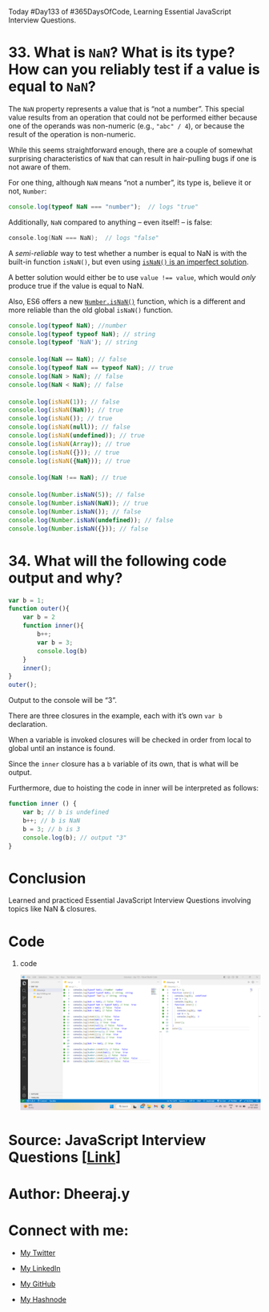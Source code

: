 Today #Day133 of #365DaysOfCode, Learning Essential JavaScript Interview Questions.

# 33\. **What is** `NaN`**? What is its type? How can you reliably test if a value is equal to** `NaN`**?**

The `NaN` property represents a value that is “not a number”. This special value results from an operation that could not be performed either because one of the operands was non-numeric (e.g., `"abc" / 4`), or because the result of the operation is non-numeric.

While this seems straightforward enough, there are a couple of somewhat surprising characteristics of `NaN` that can result in hair-pulling bugs if one is not aware of them.

For one thing, although `NaN` means “not a number”, its type is, believe it or not, `Number`:

```javascript
console.log(typeof NaN === "number");  // logs "true"
```

Additionally, `NaN` compared to anything – even itself! – is false:

```cpp
console.log(NaN === NaN);  // logs "false"
```

A *semi-reliable* way to test whether a number is equal to NaN is with the built-in function `isNaN()`, but even using [`isNaN()` is an imperfect solution](https://developer.mozilla.org/en-US/docs/Web/JavaScript/Reference/Global_Objects/isNaN#Confusing_special-case_behavior).

A better solution would either be to use `value !== value`, which would *only* produce true if the value is equal to NaN.

Also, ES6 offers a new [`Number.isNaN()`](https://developer.mozilla.org/en-US/docs/Web/JavaScript/Reference/Global_Objects/Number/isNaN) function, which is a different and more reliable than the old global `isNaN()` function.

```javascript
console.log(typeof NaN); //number
console.log(typeof typeof NaN); // string
console.log(typeof 'NaN'); // string

console.log(NaN == NaN); // false
console.log(typeof NaN == typeof NaN); // true
console.log(NaN > NaN); // false
console.log(NaN < NaN); // false

console.log(isNaN(1)); // false
console.log(isNaN(NaN)); // true
console.log(isNaN()); // true
console.log(isNaN(null)); // false
console.log(isNaN(undefined)); // true
console.log(isNaN(Array)); // true
console.log(isNaN({})); // true
console.log(isNaN({NaN})); // true

console.log(NaN !== NaN); // true

console.log(Number.isNaN(5)); // false
console.log(Number.isNaN(NaN)); // true
console.log(Number.isNaN()); // false
console.log(Number.isNaN(undefined)); // false
console.log(Number.isNaN({})); // false
```

# 34\. **What will the following code output and why?**

```javascript
var b = 1;
function outer(){
   	var b = 2
    function inner(){
        b++;
        var b = 3;
        console.log(b)
    }
    inner();
}
outer();
```

Output to the console will be “3”.

There are three closures in the example, each with it’s own `var b` declaration.

When a variable is invoked closures will be checked in order from local to global until an instance is found.

Since the `inner` closure has a `b` variable of its own, that is what will be output.

Furthermore, due to hoisting the code in inner will be interpreted as follows:

```javascript
function inner () {
    var b; // b is undefined
    b++; // b is NaN
    b = 3; // b is 3
    console.log(b); // output "3"
}
```

# Conclusion

Learned and practiced Essential JavaScript Interview Questions involving topics like NaN & closures.

# Code

1. code
    
    ![Alt text](1.%20day133%20code.png)
    

# Source: JavaScript Interview Questions \[[Link](https://www.toptal.com/javascript/interview-questions)\]

# Author: Dheeraj.y

# Connect with me:

* [My Twitter](https://twitter.com/yssdheeraj)
    
* [My LinkedIn](https://www.linkedin.com/in/dheerajy1/)
    
* [My GitHub](https://github.com/dheerajy1)
    
* [My Hashnode](https://dheerajy1.hashnode.dev/)